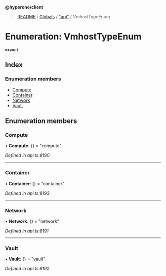 **@hyperone/client**

> [README](../README.md) / [Globals](../globals.md) / ["api"](../modules/_api_.md) / VmhostTypeEnum

# Enumeration: VmhostTypeEnum

**`export`** 

## Index

### Enumeration members

* [Compute](_api_.vmhosttypeenum.md#compute)
* [Container](_api_.vmhosttypeenum.md#container)
* [Network](_api_.vmhosttypeenum.md#network)
* [Vault](_api_.vmhosttypeenum.md#vault)

## Enumeration members

### Compute

•  **Compute**: {} = "compute"

*Defined in api.ts:8190*

___

### Container

•  **Container**: {} = "container"

*Defined in api.ts:8193*

___

### Network

•  **Network**: {} = "network"

*Defined in api.ts:8191*

___

### Vault

•  **Vault**: {} = "vault"

*Defined in api.ts:8192*

